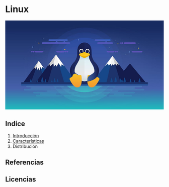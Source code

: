# Linux

![image](/img/HD-wallpaper-night-tux-antarctic-linux-penguin.jpg)

## Indice

1. [Introducción](Introducción.md)
2. [Características](Características.md)
3. Distribución 

## Referencias 


## Licencias 